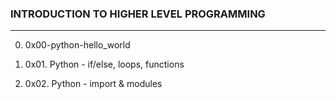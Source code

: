 ### INTRODUCTION TO HIGHER LEVEL PROGRAMMING

---

0. 0x00-python-hello_world

1. 0x01. Python - if/else, loops, functions

2. 0x02. Python - import & modules
